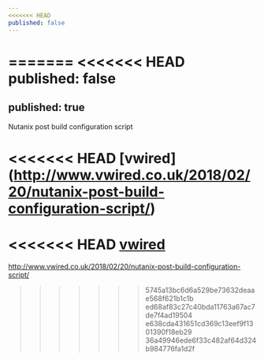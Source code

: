 ```yaml
---
<<<<<<< HEAD
published: false
---
```

=======
<<<<<<< HEAD
published: false
=======
published: true
---
Nutanix post build configuration script

<<<<<<< HEAD
[vwired]
(http://www.vwired.co.uk/2018/02/20/nutanix-post-build-configuration-script/)
=======
<<<<<<< HEAD
[vwired](http://www.vwired.co.uk/2018/02/20/nutanix-post-build-configuration-script/)
=======
http://www.vwired.co.uk/2018/02/20/nutanix-post-build-configuration-script/
>>>>>>> 5745a13bc6d6a529be73632deaae568f621b1c1b
>>>>>>> ed68af83c27c40bda11763a67ac7de7f4ad19504
>>>>>>> e638cda431651cd369c13eef9f1301390f18eb29
>>>>>>> 36a49946ede6f33c482af64d324b984776fa1d2f
